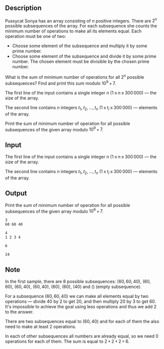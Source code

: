 ## Description

<div><p>Pussycat Sonya has an array consisting of <span class="tex-span"><i>n</i></span> positive integers. There are <span class="tex-span">2<sup class="upper-index"><i>n</i></sup></span> possible subsequences of the array. For each subsequence she counts the minimum number of operations to make all its elements equal. Each operation must be one of two:</p><ul> <li> Choose some element of the subsequence and multiply it by some prime number. </li><li> Choose some element of the subsequence and divide it by some prime number. The chosen element must be divisible by the chosen prime number. </li></ul><p>What is the sum of minimum number of operations for all <span class="tex-span">2<sup class="upper-index"><i>n</i></sup></span> possible subsequences? Find and print this sum modulo <span class="tex-span">10<sup class="upper-index">9</sup> + 7</span>.</p></div><div class="input-specification"><p>The first line of the input contains a single integer <span class="tex-span"><i>n</i></span> (<span class="tex-span">1 ≤ <i>n</i> ≤ 300 000</span>)&nbsp;— the size of the array.</p><p>The second line contains <span class="tex-span"><i>n</i></span> integers <span class="tex-span"><i>t</i><sub class="lower-index">1</sub>, <i>t</i><sub class="lower-index">2</sub>, ..., <i>t</i><sub class="lower-index"><i>n</i></sub></span> (<span class="tex-span">1 ≤ <i>t</i><sub class="lower-index"><i>i</i></sub> ≤ 300 000</span>)&nbsp;— elements of the array.</p></div><div class="output-specification"><p>Print the sum of minimum number of operation for all possible subsequences of the given array modulo <span class="tex-span">10<sup class="upper-index">9</sup> + 7</span>.</p></div>

## Input

<p>The first line of the input contains a single integer <span class="tex-span"><i>n</i></span> (<span class="tex-span">1 ≤ <i>n</i> ≤ 300 000</span>)&nbsp;— the size of the array.</p><p>The second line contains <span class="tex-span"><i>n</i></span> integers <span class="tex-span"><i>t</i><sub class="lower-index">1</sub>, <i>t</i><sub class="lower-index">2</sub>, ..., <i>t</i><sub class="lower-index"><i>n</i></sub></span> (<span class="tex-span">1 ≤ <i>t</i><sub class="lower-index"><i>i</i></sub> ≤ 300 000</span>)&nbsp;— elements of the array.</p>

## Output

<p>Print the sum of minimum number of operation for all possible subsequences of the given array modulo <span class="tex-span">10<sup class="upper-index">9</sup> + 7</span>.</p>





```input1
3
60 60 40

```




```input2
4
1 2 3 4

```




```output1
6

```




```output2
24

```



## Note

<p>In the first sample, there are <span class="tex-span">8</span> possible subsequences: <span class="tex-span">(60, 60, 40)</span>, <span class="tex-span">(60, 60)</span>, <span class="tex-span">(60, 40)</span>, <span class="tex-span">(60, 40)</span>, <span class="tex-span">(60)</span>, <span class="tex-span">(60)</span>, <span class="tex-span">(40)</span> and <span class="tex-span">()</span> (empty subsequence).</p><p>For a subsequence <span class="tex-span">(60, 60, 40)</span> we can make all elements equal by two operations&nbsp;— divide <span class="tex-span">40</span> by <span class="tex-span">2</span> to get <span class="tex-span">20</span>, and then multiply <span class="tex-span">20</span> by <span class="tex-span">3</span> to get <span class="tex-span">60</span>. It's impossible to achieve the goal using less operations and thus we add <span class="tex-span">2</span> to the answer.</p><p>There are two subsequences equal to <span class="tex-span">(60, 40)</span> and for each of them the also need to make at least <span class="tex-span">2</span> operations.</p><p>In each of other subsequences all numbers are already equal, so we need <span class="tex-span">0</span> operations for each of them. The sum is equal to <span class="tex-span">2 + 2 + 2 = 6</span>.</p>
